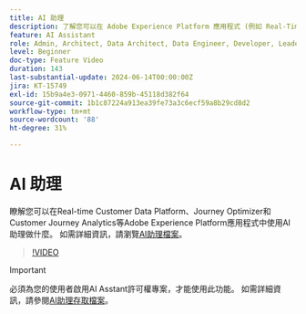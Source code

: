 ```yaml
---
title: AI 助理
description: 了解您可以在 Adobe Experience Platform 應用程式 (例如 Real-Time Customer Data Platform、Journey Optimizer 和 Customer Journey Analytics) 中使用 AI 助理執行哪些操作。
feature: AI Assistant
role: Admin, Architect, Data Architect, Data Engineer, Developer, Leader, User
level: Beginner
doc-type: Feature Video
duration: 143
last-substantial-update: 2024-06-14T00:00:00Z
jira: KT-15749
exl-id: 15b9a4e3-0971-4460-859b-45118d382f64
source-git-commit: 1b1c87224a913ea39fe73a3c6ecf59a8b29cd8d2
workflow-type: tm+mt
source-wordcount: '88'
ht-degree: 31%

---
```


# AI 助理

瞭解您可以在Real-time Customer Data Platform、Journey Optimizer和Customer Journey Analytics等Adobe Experience Platform應用程式中使用AI助理做什麼。 如需詳細資訊，請瀏覽[AI助理檔案](https://experienceleague.adobe.com/en/docs/experience-platform/ai-assistant/home)。

>[!VIDEO](https://video.tv.adobe.com/v/3429845/?learn=on)

>[!IMPORTANT]
>
> 必須為您的使用者啟用AI Asstant許可權專案，才能使用此功能。 如需詳細資訊，請參閱[AI助理存取檔案](https://experienceleague.adobe.com/en/docs/experience-platform/ai-assistant/access)。
